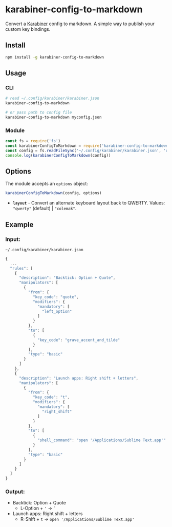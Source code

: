 # karabiner-config-to-markdown

Convert a [Karabiner](https://karabiner-elements.pqrs.org) config to markdown. A simple way to publish your custom key bindings.

## Install

```sh
npm install -g karabiner-config-to-markdown
```

## Usage

### CLI

```sh
# read ~/.config/karabiner/karabiner.json
karabiner-config-to-markdown

# or pass path to config file
karabiner-config-to-markdown myconfig.json
```

### Module

```js
const fs = require('fs')
const karabinerConfigToMarkdown = require('karabiner-config-to-markdown')
const config = fs.readFileSync('~/.config/karabiner/karabiner.json', 'utf-8')
console.log(karabinerConfigToMarkdown(config))
```

## Options

The module accepts an `options` object:

```js
karabinerConfigToMarkdown(config, options)
```

- **`layout`** - Convert an alternate keyboard layout back to QWERTY. Values: `"qwerty"` (default) | `"colemak"`.

## Example

### Input:

`~/.config/karabiner/karabiner.json`

```js
{
  ...
  "rules": [
    {
      "description": "Backtick: Option + Quote",
      "manipulators": [
        {
          "from": {
            "key_code": "quote",
            "modifiers": {
              "mandatory": [
                "left_option"
              ]
            }
          },
          "to": [
            {
              "key_code": "grave_accent_and_tilde"
            }
          ],
          "type": "basic"
        }
      ]
    },
    {
      "description": "Launch apps: Right shift + letters",
      "manipulators": [
        {
          "from": {
            "key_code": "t",
            "modifiers": {
              "mandatory": [
                "right_shift"
              ]
            }
          },
          "to": [
            {
              "shell_command": "open '/Applications/Sublime Text.app'"
            }
          ],
          "type": "basic"
        }
      ]
    }
  ]
}
```

### Output:

- Backtick: Option + Quote
  - L-Option + `'` → `` ` ``
- Launch apps: Right shift + letters
  - R-Shift + `t` → `open '/Applications/Sublime Text.app'`
